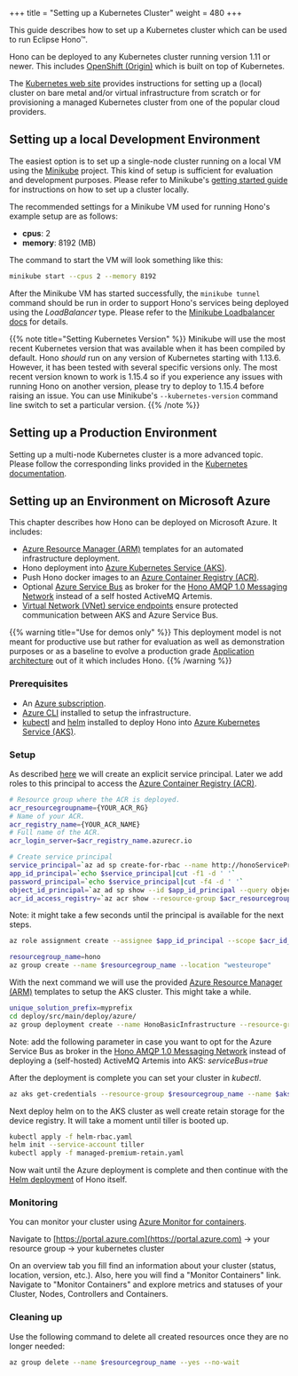 +++
title = "Setting up a Kubernetes Cluster"
weight = 480
+++

This guide describes how to set up a Kubernetes cluster which can be used to run Eclipse Hono&trade;.

<!--more-->

Hono can be deployed to any Kubernetes cluster running version 1.11 or newer. This includes [OpenShift (Origin)](https://www.okd.io/) which is built on top of Kubernetes.

The [Kubernetes web site](https://kubernetes.io/docs/setup/) provides instructions for setting up a (local) cluster on bare metal and/or virtual infrastructure from scratch or for provisioning a managed Kubernetes cluster from one of the popular cloud providers.

<a name="Local Development"></a>

## Setting up a local Development Environment

The easiest option is to set up a single-node cluster running on a local VM using the [Minikube](https://minikube.sigs.k8s.io/) project.
This kind of setup is sufficient for evaluation and development purposes.
Please refer to Minikube's [getting started guide](https://minikube.sigs.k8s.io/docs/start/) for instructions on how to set up a cluster locally.

The recommended settings for a Minikube VM used for running Hono's example setup are as follows:

- **cpus**: 2
- **memory**: 8192 (MB)

The command to start the VM will look something like this:

```sh
minikube start --cpus 2 --memory 8192
```

After the Minikube VM has started successfully, the `minikube tunnel` command should be run in order to support Hono's services being deployed using the *LoadBalancer* type. Please refer to the [Minikube Loadbalancer docs](https://minikube.sigs.k8s.io/docs/tasks/loadbalancer/) for details.

{{% note title="Setting Kubernetes Version" %}}
Minikube will use the most recent Kubernetes version that was available when it has been compiled by default.
Hono *should* run on any version of Kubernetes starting with 1.13.6. However, it has been tested with several
specific versions only. The most recent version known to work is 1.15.4 so if you experience any issues with
running Hono on another version, please try to deploy to 1.15.4 before raising an issue.
You can use Minikube's `--kubernetes-version` command line switch to set a particular version.
{{% /note %}}

## Setting up a Production Environment

Setting up a multi-node Kubernetes cluster is a more advanced topic. Please follow the corresponding links provided in the [Kubernetes documentation](https://kubernetes.io/docs/setup/#production-environment).

## Setting up an Environment on Microsoft Azure

This chapter describes how Hono can be deployed on Microsoft Azure. It includes:

- [Azure Resource Manager (ARM)](https://docs.microsoft.com/en-us/azure/azure-resource-manager/resource-group-overview) templates for an automated infrastructure deployment.
- Hono deployment into [Azure Kubernetes Service (AKS)](https://docs.microsoft.com/en-us/azure/aks/intro-kubernetes).
- Push Hono docker images to an [Azure Container Registry (ACR)](https://azure.microsoft.com/en-us/services/container-registry/).
- Optional [Azure Service Bus](https://docs.microsoft.com/en-us/azure/service-bus-messaging/service-bus-messaging-overview) as broker for the [Hono AMQP 1.0 Messaging Network](https://www.eclipse.org/hono/docs/architecture/component-view/component-view/#amqp-1-0-messaging-network) instead of a self hosted ActiveMQ Artemis.
- [Virtual Network (VNet) service endpoints](https://docs.microsoft.com/en-us/azure/virtual-network/virtual-network-service-endpoints-overview) ensure protected communication between AKS and Azure Service Bus.

<!--more-->

{{% warning title="Use for demos only" %}}
This deployment model is not meant for productive use but rather for evaluation as well as demonstration purposes or as a baseline to evolve a production grade [Application architecture](https://docs.microsoft.com/en-us/azure/architecture/guide/) out of it which includes Hono.
{{% /warning %}}

### Prerequisites

- An [Azure subscription](https://azure.microsoft.com/en-us/get-started/).
- [Azure CLI](https://docs.microsoft.com/en-us/cli/azure/install-azure-cli) installed to setup the infrastructure.
- [kubectl](https://kubernetes.io/docs/tasks/tools/install-kubectl/) and [helm](https://helm.sh/docs/using_helm/#installing-helm) installed to deploy Hono into [Azure Kubernetes Service (AKS)](https://docs.microsoft.com/en-us/azure/aks/intro-kubernetes).

### Setup

As described [here](https://docs.microsoft.com/en-gb/azure/aks/kubernetes-service-principal) we will create an explicit service principal. Later we add roles to this principal to access the [Azure Container Registry (ACR)](https://docs.microsoft.com/en-us/azure/container-registry/container-registry-intro).

```bash
# Resource group where the ACR is deployed.
acr_resourcegroupname={YOUR_ACR_RG}
# Name of your ACR.
acr_registry_name={YOUR_ACR_NAME}
# Full name of the ACR.
acr_login_server=$acr_registry_name.azurecr.io

# Create service principal
service_principal=`az ad sp create-for-rbac --name http://honoServicePrincipal --skip-assignment --output tsv`
app_id_principal=`echo $service_principal|cut -f1 -d ' '`
password_principal=`echo $service_principal|cut -f4 -d ' '`
object_id_principal=`az ad sp show --id $app_id_principal --query objectId --output tsv`
acr_id_access_registry=`az acr show --resource-group $acr_resourcegroupname --name $acr_registry_name --query "id" --output tsv`
```

Note: it might take a few seconds until the principal is available for the next steps.

```bash
az role assignment create --assignee $app_id_principal --scope $acr_id_access_registry --role Reader

resourcegroup_name=hono
az group create --name $resourcegroup_name --location "westeurope"
```

With the next command we will use the provided [Azure Resource Manager (ARM)](https://docs.microsoft.com/en-us/azure/azure-resource-manager/resource-group-overview) templates to setup the AKS cluster. This might take a while.

```bash
unique_solution_prefix=myprefix
cd deploy/src/main/deploy/azure/
az group deployment create --name HonoBasicInfrastructure --resource-group $resourcegroup_name --template-file arm/honoInfrastructureDeployment.json --parameters uniqueSolutionPrefix=$unique_solution_prefix servicePrincipalObjectId=$object_id_principal servicePrincipalClientId=$app_id_principal servicePrincipalClientSecret=$password_principal
```

Note: add the following parameter in case you want to opt for the Azure Service Bus as broker in the [Hono AMQP 1.0 Messaging Network](https://www.eclipse.org/hono/docs/architecture/component-view/component-view/#amqp-1-0-messaging-network) instead of deploying a (self-hosted) ActiveMQ Artemis into AKS: _serviceBus=true_

After the deployment is complete you can set your cluster in _kubectl_.

```bash
az aks get-credentials --resource-group $resourcegroup_name --name $aks_cluster_name
```

Next deploy helm on to the AKS cluster as well create retain storage for the device registry. It will take a moment until tiller is booted up.

```bash
kubectl apply -f helm-rbac.yaml
helm init --service-account tiller
kubectl apply -f managed-premium-retain.yaml
```

Now wait until the Azure deployment is complete and then continue with the [Helm deployment](helm-based-deployment/) of Hono itself.

### Monitoring

You can monitor your cluster using [Azure Monitor for containers](https://docs.microsoft.com/en-us/azure/azure-monitor/insights/container-insights-overview).

Navigate to [https://portal.azure.com](https://portal.azure.com) -> your resource group -> your kubernetes cluster

On an overview tab you fill find an information about your cluster (status, location, version, etc.). Also, here you will find a "Monitor Containers" link. Navigate to "Monitor Containers" and explore metrics and statuses of your Cluster, Nodes, Controllers and Containers.

### Cleaning up

Use the following command to delete all created resources once they are no longer needed:

```sh
az group delete --name $resourcegroup_name --yes --no-wait
```
